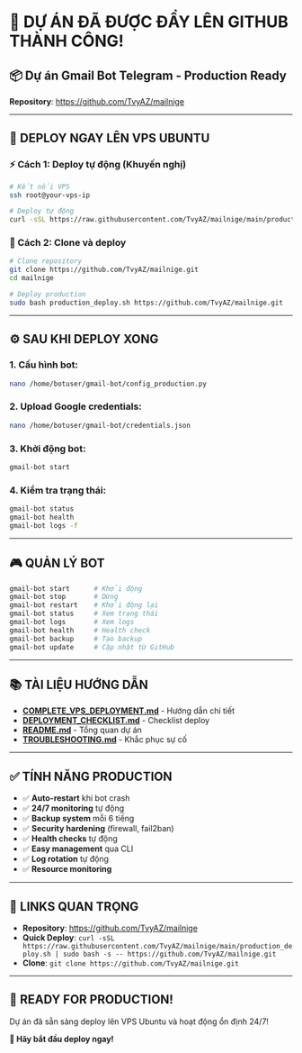 # 🎉 **DỰ ÁN ĐÃ ĐƯỢC ĐẨY LÊN GITHUB THÀNH CÔNG!**

## 📦 **Dự án Gmail Bot Telegram - Production Ready**

**Repository**: https://github.com/TvyAZ/mailnige

---

## 🚀 **DEPLOY NGAY LÊN VPS UBUNTU**

### **⚡ Cách 1: Deploy tự động (Khuyến nghị)**
```bash
# Kết nối VPS
ssh root@your-vps-ip

# Deploy tự động
curl -sSL https://raw.githubusercontent.com/TvyAZ/mailnige/main/production_deploy.sh | sudo bash -s -- https://github.com/TvyAZ/mailnige.git
```

### **🔧 Cách 2: Clone và deploy**
```bash
# Clone repository
git clone https://github.com/TvyAZ/mailnige.git
cd mailnige

# Deploy production
sudo bash production_deploy.sh https://github.com/TvyAZ/mailnige.git
```

---

## ⚙️ **SAU KHI DEPLOY XONG**

### **1. Cấu hình bot:**
```bash
nano /home/botuser/gmail-bot/config_production.py
```

### **2. Upload Google credentials:**
```bash
nano /home/botuser/gmail-bot/credentials.json
```

### **3. Khởi động bot:**
```bash
gmail-bot start
```

### **4. Kiểm tra trạng thái:**
```bash
gmail-bot status
gmail-bot health
gmail-bot logs -f
```

---

## 🎮 **QUẢN LÝ BOT**

```bash
gmail-bot start      # Khởi động
gmail-bot stop       # Dừng
gmail-bot restart    # Khởi động lại
gmail-bot status     # Xem trạng thái
gmail-bot logs       # Xem logs
gmail-bot health     # Health check
gmail-bot backup     # Tạo backup
gmail-bot update     # Cập nhật từ GitHub
```

---

## 📚 **TÀI LIỆU HƯỚNG DẪN**

- **[COMPLETE_VPS_DEPLOYMENT.md](COMPLETE_VPS_DEPLOYMENT.md)** - Hướng dẫn chi tiết
- **[DEPLOYMENT_CHECKLIST.md](DEPLOYMENT_CHECKLIST.md)** - Checklist deploy
- **[README.md](README.md)** - Tổng quan dự án
- **[TROUBLESHOOTING.md](TROUBLESHOOTING.md)** - Khắc phục sự cố

---

## ✅ **TÍNH NĂNG PRODUCTION**

- ✅ **Auto-restart** khi bot crash
- ✅ **24/7 monitoring** tự động
- ✅ **Backup system** mỗi 6 tiếng
- ✅ **Security hardening** (firewall, fail2ban)
- ✅ **Health checks** tự động
- ✅ **Easy management** qua CLI
- ✅ **Log rotation** tự động
- ✅ **Resource monitoring**

---

## 🔗 **LINKS QUAN TRỌNG**

- **Repository**: https://github.com/TvyAZ/mailnige
- **Quick Deploy**: `curl -sSL https://raw.githubusercontent.com/TvyAZ/mailnige/main/production_deploy.sh | sudo bash -s -- https://github.com/TvyAZ/mailnige.git`
- **Clone**: `git clone https://github.com/TvyAZ/mailnige.git`

---

## 🎊 **READY FOR PRODUCTION!**

Dự án đã sẵn sàng deploy lên VPS Ubuntu và hoạt động ổn định 24/7!

**🚀 Hãy bắt đầu deploy ngay!**
